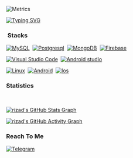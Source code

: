 ![Metrics](https://metrics.lecoq.io/riz4d?template=classic&config.timezone=America%2FNew_York)

[![Typing SVG](https://readme-typing-svg.herokuapp.com?color=%23F7EF10&lines=Muhammed+Rizad)](https://github.com/riz4d)

### &nbsp;Stacks
[![MySQL](https://img.shields.io/badge/-MySQL-333333?style=flat&logo=mysql)](https://www.mysql.com/)&nbsp;
[![Postgresql](https://img.shields.io/badge/-Postgres-333333?style=flat&logo=postgresql)](https://www.postgresql.org/)&nbsp;
[![MongoDB](https://img.shields.io/badge/-MongoDB-333333?style=flat&logo=mongodb)](https://www.mongodb.com/)&nbsp;
[![Firebase](https://img.shields.io/badge/-Firebase-333333?style=flat&logo=firebase)](https://firebase.google.com/)&nbsp;

[![Visual Studio Code](https://img.shields.io/badge/-Visual%20Studio%20Code-333333?style=flat&logo=visual-studio-code&logoColor=007ACC)](https://vscode.dev/)&nbsp;
[![Android studio](https://img.shields.io/badge/-Android%20Studio-333333?style=flat&logo=androidstudio)](https://developer.android.com/studio)&nbsp;


[![Linux](https://img.shields.io/badge/-Linux-333333?style=flat&logo=Kalilinux)](https://www.kali.org)&nbsp;
[![Android](https://img.shields.io/badge/-Android-333333?style=flat&logo=android)](https://www.android.com)&nbsp;
[![Ios](https://img.shields.io/badge/-Apple-333333?style=flat&logo=ios)](https://www.apple.com/)&nbsp;

<h3>Statistics</h3>
<br>

[![rizad's GitHub Stats Graph](https://github-readme-streak-stats.herokuapp.com/?user=riz4d&theme=dark)](https://github.com/riz4d)

[![rizad's GitHub Activity Graph](https://activity-graph.herokuapp.com/graph?username=riz4d&theme=react-dark&custom_title=Contribution+Graph)](https://github.com/riz4d)
</div>


<h3>Reach To Me</h3>

[![Telegram](https://img.shields.io/badge/Telegram-grey?style=for-the-badge&logo=telegram)](https://telegram.me/rizad_x96)

